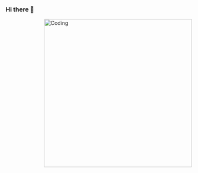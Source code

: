 ### Hi there 👋

  <img align="right" alt="Coding" width="400" src="[add your link 
  here](https://media.tenor.com/YtOvLWUNAZ8AAAAd/portal-portal2.gif)">

<!--
**ChrisRL95/ChrisRL95** is a ✨ _special_ ✨ repository because its `README.md` (this file) appears on your GitHub profile.

Here are some ideas to get you started:

- 🔭 I’m currently working on ...
- 🌱 I’m currently learning ...
- 👯 I’m looking to collaborate on ...
- 🤔 I’m looking for help with ...
- 💬 Ask me about ...
- 📫 How to reach me: ...
- 😄 Pronouns: ...
- ⚡ Fun fact: ...
-->
